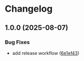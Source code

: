 # Changelog

## 1.0.0 (2025-08-07)

### Bug Fixes

* add release workflow ([6e1ef43](https://github.com/DouglasNeuroInformatics/liblicense/commit/6e1ef433ddcc413ac83ca868907197bc02539c03))
